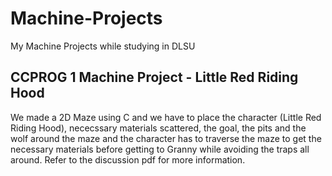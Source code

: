 # Machine-Projects
My Machine Projects while studying in DLSU

## CCPROG 1 Machine Project - Little Red Riding Hood
We made a 2D Maze using C and we have to place the character (Little Red Riding Hood), nececssary materials scattered, the goal, the pits and the wolf around the maze and the character has to traverse the maze to get the necessary materials before getting to Granny while avoiding the traps all around. Refer to the discussion pdf for more information.
